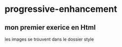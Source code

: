 # progressive-enhancement
## mon premier exerice en Html 

les images se trouvent dans le dossier style